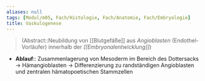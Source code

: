 ```yaml
---
aliases: null
tags: [Modul/m05, Fach/Histologie, Fach/Anatomie, Fach/Embryologie]
title: Vaskulogenese
---
```

> (Abstract::Neubildung von [[Blutgefäße]] aus *Angioblasten* (Endothel-Vorläufer) innerhalb der *[[Embryonalentwicklung]]*)
- **Ablauf**:: Zusammenlagerung von Mesoderm im Bereich des Dottersacks → Hämangioblasten → Differenzierung zu randständigen Angioblasten und zentralen hämatopoetischen Stammzellen

